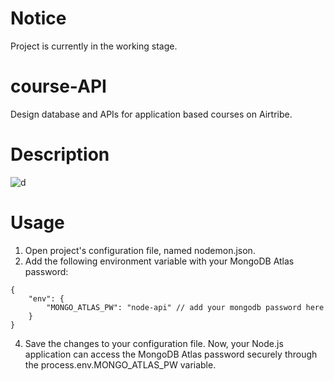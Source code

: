 # Notice
Project is currently in the working stage.
# course-API
Design database and APIs for application based courses on Airtribe.
# Description
![d](https://github.com/rishav143/course-API/assets/93703303/af636748-96fe-4aeb-b9ab-8d85041073a8)
# Usage
1. Open project's configuration file, named nodemon.json.
2. Add the following environment variable with your MongoDB Atlas password:
```   
{
    "env": {
        "MONGO_ATLAS_PW": "node-api" // add your mongodb password here
    }
}
```
4. Save the changes to your configuration file.
Now, your Node.js application can access the MongoDB Atlas password securely through the process.env.MONGO_ATLAS_PW variable.
